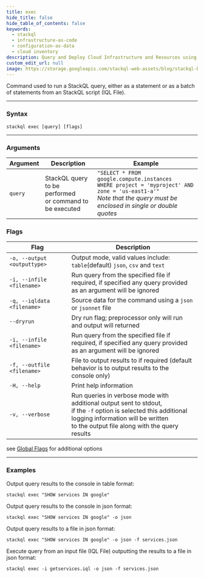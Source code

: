 ```yaml
---
title: exec
hide_title: false
hide_table_of_contents: false
keywords:
  - stackql
  - infrastructure-as-code
  - configuration-as-data
  - cloud inventory
description: Query and Deploy Cloud Infrastructure and Resources using SQL
custom_edit_url: null
image: https://storage.googleapis.com/stackql-web-assets/blog/stackql-blog-post-featured-image.png
---
```


Command used to run a StackQL query, either as a statement or as a batch of statements from an StackQL script (IQL File).  

* * * 

### Syntax

`stackql exec [query] [flags]`

* * *

### Arguments

| Argument | Description | Example |
|--|--|--|
|`query`|StackQL query to be performed<br/>or command to be executed | `"SELECT * FROM google.compute.instances`<br/>`WHERE project = 'myproject' AND zone = 'us-east1-a'"`<br/>_Note that the query must be enclosed in single or double quotes_ |    


### Flags

| Flag | Description |
|--|--|
|`-o, --output <outputtype>`|Output mode, valid values include: `table`(default) `json`, `csv` and `text` |
|`-i, --infile <filename>`|Run query from the specified file if required, if specified any query provided<br/> as an argument will be ignored |
|`-q, --iqldata <filename>`|Source data for the command using a `json` or `jsonnet` file |
|`--dryrun`|Dry run flag; preprocessor only will run and output will returned |
|`-i, --infile <filename>`|Run query from the specified file if required, if specified any query provided<br/> as an argument will be ignored |
|`-f, --outfile <filename>`|File to output results to if required (default behavior is to output results to the<br/> console only)|
|`-H, --help`|Print help information|
|`-v, --verbose`|Run queries in verbose mode with additional output sent to stdout,<br/> if the `-f` option is selected this additional logging information will be written<br/>to the output file along with the query results|

see [Global Flags](/docs/command-line-usage/global-flags) for additional options

* * *

### Examples

Output query results to the console in table format:
```shell
stackql exec "SHOW services IN google"
```

Output query results to the console in json format:
```shell
stackql exec "SHOW services IN google" -o json
```

Output query results to a file in json format:
```shell
stackql exec "SHOW services IN google" -o json -f services.json
```

Execute query from an input file (IQL File) outputting the results to a file in json format:
```shell
stackql exec -i getservices.iql -o json -f services.json
```